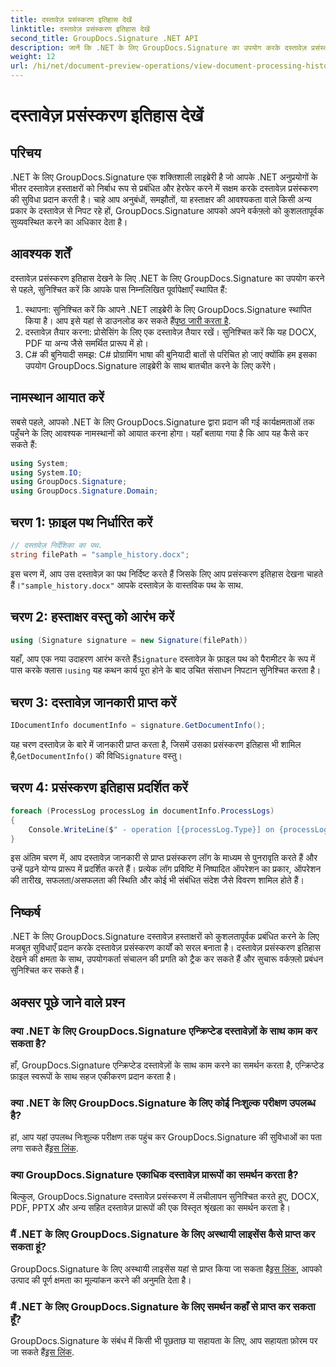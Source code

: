 ```yaml
---
title: दस्तावेज़ प्रसंस्करण इतिहास देखें
linktitle: दस्तावेज़ प्रसंस्करण इतिहास देखें
second_title: GroupDocs.Signature .NET API
description: जानें कि .NET के लिए GroupDocs.Signature का उपयोग करके दस्तावेज़ प्रसंस्करण इतिहास को आसानी से कैसे देखा जाए। निर्बाध वर्कफ़्लो प्रबंधन के लिए हमारी चरण-दर-चरण मार्गदर्शिका का पालन करें।
weight: 12
url: /hi/net/document-preview-operations/view-document-processing-history/
---
```


# दस्तावेज़ प्रसंस्करण इतिहास देखें

## परिचय
.NET के लिए GroupDocs.Signature एक शक्तिशाली लाइब्रेरी है जो आपके .NET अनुप्रयोगों के भीतर दस्तावेज़ हस्ताक्षरों को निर्बाध रूप से प्रबंधित और हेरफेर करने में सक्षम करके दस्तावेज़ प्रसंस्करण की सुविधा प्रदान करती है। चाहे आप अनुबंधों, समझौतों, या हस्ताक्षर की आवश्यकता वाले किसी अन्य प्रकार के दस्तावेज़ से निपट रहे हों, GroupDocs.Signature आपको अपने वर्कफ़्लो को कुशलतापूर्वक सुव्यवस्थित करने का अधिकार देता है।
## आवश्यक शर्तें
दस्तावेज़ प्रसंस्करण इतिहास देखने के लिए .NET के लिए GroupDocs.Signature का उपयोग करने से पहले, सुनिश्चित करें कि आपके पास निम्नलिखित पूर्वापेक्षाएँ स्थापित हैं:
1.  स्थापना: सुनिश्चित करें कि आपने .NET लाइब्रेरी के लिए GroupDocs.Signature स्थापित किया है। आप इसे यहां से डाउनलोड कर सकते हैं[पृष्ठ जारी करता है](https://releases.groupdocs.com/signature/net/).
2. दस्तावेज़ तैयार करना: प्रोसेसिंग के लिए एक दस्तावेज़ तैयार रखें। सुनिश्चित करें कि यह DOCX, PDF या अन्य जैसे समर्थित प्रारूप में हो।
3. C# की बुनियादी समझ: C# प्रोग्रामिंग भाषा की बुनियादी बातों से परिचित हो जाएं क्योंकि हम इसका उपयोग GroupDocs.Signature लाइब्रेरी के साथ बातचीत करने के लिए करेंगे।

## नामस्थान आयात करें
सबसे पहले, आपको .NET के लिए GroupDocs.Signature द्वारा प्रदान की गई कार्यक्षमताओं तक पहुँचने के लिए आवश्यक नामस्थानों को आयात करना होगा। यहाँ बताया गया है कि आप यह कैसे कर सकते हैं:
```csharp
using System;
using System.IO;
using GroupDocs.Signature;
using GroupDocs.Signature.Domain;
```
## चरण 1: फ़ाइल पथ निर्धारित करें
```csharp
// दस्तावेज़ निर्देशिका का पथ.
string filePath = "sample_history.docx";
```
 इस चरण में, आप उस दस्तावेज़ का पथ निर्दिष्ट करते हैं जिसके लिए आप प्रसंस्करण इतिहास देखना चाहते हैं।`"sample_history.docx"` आपके दस्तावेज़ के वास्तविक पथ के साथ.
## चरण 2: हस्ताक्षर वस्तु को आरंभ करें
```csharp
using (Signature signature = new Signature(filePath))
```
 यहाँ, आप एक नया उदाहरण आरंभ करते हैं`Signature` दस्तावेज़ के फ़ाइल पथ को पैरामीटर के रूप में पास करके क्लास।`using` यह कथन कार्य पूरा होने के बाद उचित संसाधन निपटान सुनिश्चित करता है।
## चरण 3: दस्तावेज़ जानकारी प्राप्त करें
```csharp
IDocumentInfo documentInfo = signature.GetDocumentInfo();
```
 यह चरण दस्तावेज़ के बारे में जानकारी प्राप्त करता है, जिसमें उसका प्रसंस्करण इतिहास भी शामिल है,`GetDocumentInfo()` की विधि`Signature` वस्तु।
## चरण 4: प्रसंस्करण इतिहास प्रदर्शित करें
```csharp
foreach (ProcessLog processLog in documentInfo.ProcessLogs)
{
    Console.WriteLine($" - operation [{processLog.Type}] on {processLog.Date.ToShortDateString()}. Succeeded/Failed {processLog.Succeeded}/{processLog.Failed}. Message: {processLog.Message}");
}
```
इस अंतिम चरण में, आप दस्तावेज़ जानकारी से प्राप्त प्रसंस्करण लॉग के माध्यम से पुनरावृति करते हैं और उन्हें पढ़ने योग्य प्रारूप में प्रदर्शित करते हैं। प्रत्येक लॉग प्रविष्टि में निष्पादित ऑपरेशन का प्रकार, ऑपरेशन की तारीख, सफलता/असफलता की स्थिति और कोई भी संबंधित संदेश जैसे विवरण शामिल होते हैं।

## निष्कर्ष
.NET के लिए GroupDocs.Signature दस्तावेज़ हस्ताक्षरों को कुशलतापूर्वक प्रबंधित करने के लिए मजबूत सुविधाएँ प्रदान करके दस्तावेज़ प्रसंस्करण कार्यों को सरल बनाता है। दस्तावेज़ प्रसंस्करण इतिहास देखने की क्षमता के साथ, उपयोगकर्ता संचालन की प्रगति को ट्रैक कर सकते हैं और सुचारू वर्कफ़्लो प्रबंधन सुनिश्चित कर सकते हैं।
## अक्सर पूछे जाने वाले प्रश्न
### क्या .NET के लिए GroupDocs.Signature एन्क्रिप्टेड दस्तावेज़ों के साथ काम कर सकता है?
हाँ, GroupDocs.Signature एन्क्रिप्टेड दस्तावेज़ों के साथ काम करने का समर्थन करता है, एन्क्रिप्टेड फ़ाइल स्वरूपों के साथ सहज एकीकरण प्रदान करता है।
### क्या .NET के लिए GroupDocs.Signature के लिए कोई निःशुल्क परीक्षण उपलब्ध है?
 हां, आप यहां उपलब्ध निःशुल्क परीक्षण तक पहुंच कर GroupDocs.Signature की सुविधाओं का पता लगा सकते हैं[इस लिंक](https://releases.groupdocs.com/).
### क्या GroupDocs.Signature एकाधिक दस्तावेज़ प्रारूपों का समर्थन करता है?
बिल्कुल, GroupDocs.Signature दस्तावेज़ प्रसंस्करण में लचीलापन सुनिश्चित करते हुए, DOCX, PDF, PPTX और अन्य सहित दस्तावेज़ प्रारूपों की एक विस्तृत श्रृंखला का समर्थन करता है।
### मैं .NET के लिए GroupDocs.Signature के लिए अस्थायी लाइसेंस कैसे प्राप्त कर सकता हूं?
 GroupDocs.Signature के लिए अस्थायी लाइसेंस यहां से प्राप्त किया जा सकता है[इस लिंक](https://purchase.groupdocs.com/temporary-license/), आपको उत्पाद की पूर्ण क्षमता का मूल्यांकन करने की अनुमति देता है।
### मैं .NET के लिए GroupDocs.Signature के लिए समर्थन कहाँ से प्राप्त कर सकता हूँ?
 GroupDocs.Signature के संबंध में किसी भी पूछताछ या सहायता के लिए, आप सहायता फ़ोरम पर जा सकते हैं[इस लिंक](https://forum.groupdocs.com/c/signature/13).